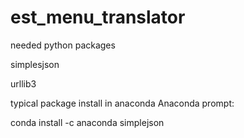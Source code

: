 # est_menu_translator

needed python packages

simplesjson

urllib3

typical package install in anaconda
Anaconda prompt:

conda install -c anaconda simplejson